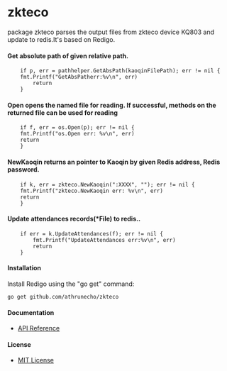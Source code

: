 # zkteco

package zkteco parses the output files from zkteco device KQ803 and update to redis.It's based on Redigo.

#### Get absolute path of given relative path.

        if p, err = pathhelper.GetAbsPath(kaoqinFilePath); err != nil {
		fmt.Printf("GetAbsPatherr:%v\n", err)
            return
        }

#### Open opens the named file for reading. If successful, methods on the returned file can be used for reading

        if f, err = os.Open(p); err != nil {
		fmt.Printf("os.Open err: %v\n", err)
	    return
        } 

#### NewKaoqin returns an pointer to Kaoqin by given Redis address, Redis password. 

        if k, err = zkteco.NewKaoqin(":XXXX", ""); err != nil {
		fmt.Printf("zkteco.NewKaoqin err: %v\n", err)
	    return
        }


#### Update attendances records(*File) to redis..

        if err = k.UpdateAttendances(f); err != nil {
          	fmt.Printf("UpdateAttendances err:%v\n", err)
            return
        }

#### Installation

Install Redigo using the "go get" command:

    go get github.com/athrunecho/zkteco

#### Documentation
* [API Reference](http://godoc.org/github.com/athrunecho/zkteco)

#### License
* [MIT License](./LICENSE) 
